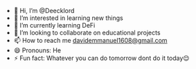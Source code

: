 - 👋 Hi, I’m @Deecklord
- 👀 I’m interested in learning new things
- 🌱 I’m currently learning DeFi
- 💞️ I’m looking to collaborate on educational projects 
- 📫 How to reach me davidemmanuel1608@gmail.com
- 😄 Pronouns: He
- ⚡ Fun fact: Whatever you can do tomorrow dont do it today😌

<!---
Deecklord/Deecklord is a ✨ special ✨ repository because its `README.md` (this file) appears on your GitHub profile.
You can click the Preview link to take a look at your changes.
--->
